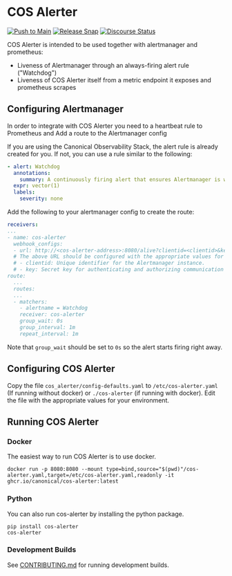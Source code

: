 # COS Alerter

[![Push to Main](https://github.com/canonical/cos-alerter/actions/workflows/push-main.yaml/badge.svg)](https://github.com/canonical/cos-alerter/actions/workflows/push-main.yaml)
[![Release Snap](https://github.com/canonical/cos-alerter/actions/workflows/release-snap.yaml/badge.svg)](https://github.com/canonical/cos-alerter/actions/workflows/release-snap.yaml)
[![Discourse Status](https://img.shields.io/discourse/status?server=https%3A%2F%2Fdiscourse.charmhub.io&style=flat&label=CharmHub%20Discourse)](https://discourse.charmhub.io)

COS Alerter is intended to be used together with alertmanager and prometheus:
- Liveness of Alertmanager through an always-firing alert rule ("Watchdog")
- Liveness of COS Alerter itself from a metric endpoint it exposes and prometheus scrapes
## Configuring Alertmanager

In order to integrate with COS Alerter you need to a heartbeat rule to Prometheus and Add a route to the Alertmanager config

If you are using the Canonical Observability Stack, the alert rule is already created for you. If not, you can use a rule similar to the following:
```yaml
- alert: Watchdog
  annotations:
    summary: A continuously firing alert that ensures Alertmanager is working correctly.
  expr: vector(1)
  labels:
    severity: none
```

Add the following to your alertmanager config to create the route:
```yaml
receivers:
...
- name: cos-alerter
  webhook_configs:
  - url: http://<cos-alerter-address>:8080/alive?clientid=<clientid>&key=<clientkey>
  # The above URL should be configured with the appropriate values for clientid and key.
  # - clientid: Unique identifier for the Alertmanager instance.
  # - key: Secret key for authenticating and authorizing communication with COS Alerter.
route:
  ...
  routes:
  ...
  - matchers:
    - alertname = Watchdog
    receiver: cos-alerter
    group_wait: 0s
    group_interval: 1m
    repeat_interval: 1m
```
Note that `group_wait` should be set to `0s` so the alert starts firing right away.

## Configuring COS Alerter

Copy the file `cos_alerter/config-defaults.yaml` to `/etc/cos-alerter.yaml` (If running without docker) or `./cos-alerter` (if running with docker). Edit the file with the appropriate values for your environment.

## Running COS Alerter

### Docker

The easiest way to run COS Alerter is to use docker.
```
docker run -p 8080:8080 --mount type=bind,source="$(pwd)"/cos-alerter.yaml,target=/etc/cos-alerter.yaml,readonly -it ghcr.io/canonical/cos-alerter:latest
```

### Python

You can also run cos-alerter by installing the python package.
```
pip install cos-alerter
cos-alerter
```

### Development Builds

See [CONTRIBUTING.md](CONTRIBUTING.md) for running development builds.
